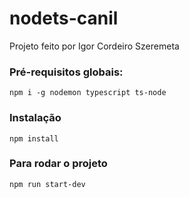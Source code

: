 # nodets-canil
Projeto feito por Igor Cordeiro Szeremeta

### Pré-requisitos globais:
`npm i -g nodemon typescript ts-node`

### Instalação
`npm install`

### Para rodar o projeto
`npm run start-dev`